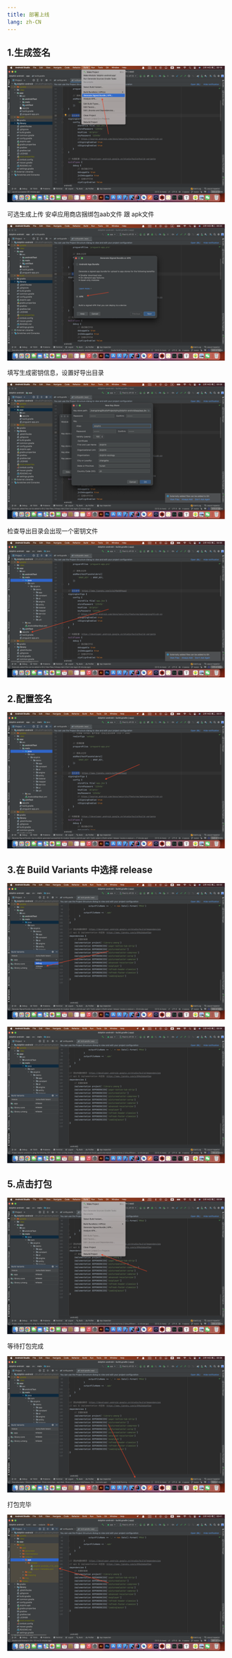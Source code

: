 ```yaml
---
title: 部署上线
lang: zh-CN
---
```


## 1.生成签名

![](/images/android/deployOnline/1.png)

可选生成上传 安卓应用商店捆绑包aab文件 跟 apk文件

![](/images/android/deployOnline/2.png)

填写生成密钥信息，设置好导出目录

![](/images/android/deployOnline/3.png)

检查导出目录会出现一个密钥文件

![](/images/android/deployOnline/4.png)

## 2.配置签名

![](/images/android/deployOnline/5.png)

## 3.在 Build Variants 中选择 release

![](/images/android/deployOnline/6.png)

![](/images/android/deployOnline/7.png)

## 5.点击打包

![](/images/android/deployOnline/8.png)

等待打包完成

![](/images/android/deployOnline/9.png)

打包完毕

![](/images/android/deployOnline/10.png)


